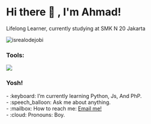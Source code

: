 # <summary><strong>Hi there :wave: , I'm Ahmad!</strong></summary>
Lifelong Learner, currently studying at SMK N 20 Jakarta
<p align="left"> <img src="https://komarev.com/ghpvc/?username=goonesmile&label=Profile%20views&color=0e75b6&style=flat" alt="isrealodejobi" />
</p>

### <summary><strong>Tools:</strong></summary>
<p>
    <img src="https://img.shields.io/badge/Text%20Editor-Visual%20Studio%20Code-blue?&logo=visual%20studio%20code&logoColor=blue" />
</p>

### <summary><strong>Yosh!</strong></summary>
<p>
    - :keyboard: I’m currently learning Python, Js, And PhP. </br>
    - :speech_balloon: Ask me about anything.</br>
    - :mailbox: How to reach me: <a href="mailto:ahmadkhasimiri@gmail.com">Email me!</a>  </br>
    - :cloud: Pronouns: Boy. </br> </br>
<p>

